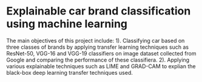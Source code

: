 #  Explainable car brand classification using machine learning 

The main objectives of this project include:
1). Classifying car based on three classes of brands by applying transfer learning techniques such as ResNet-50, VGG-16 and VGG-19 classifiers on image dataset collected from Google and comparing the performance of these classifiera.
2). Applying various explainable techniques such as LIME and GRAD-CAM to explian the black-box deep learning transfer techniques used.

